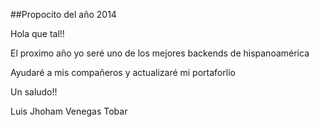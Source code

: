 ##Propocito del año 2014


Hola que tal!!

El proximo año yo seré uno de los mejores backends de hispanoamérica

Ayudaré a mis compañeros y actualizaré mi portaforlio

Un saludo!!

Luis Jhoham Venegas Tobar
